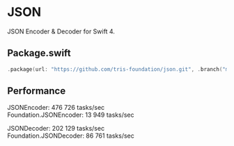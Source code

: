 # JSON

JSON Encoder & Decoder for Swift 4.

## Package.swift

```swift
.package(url: "https://github.com/tris-foundation/json.git", .branch("master"))
```

## Performance
JSONEncoder: 476 726 tasks/sec<br>
Foundation.JSONEncoder: 13 949 tasks/sec<br>

JSONDecoder: 202 129 tasks/sec<br>
Foundation.JSONDecoder: 86 761 tasks/sec<br>
